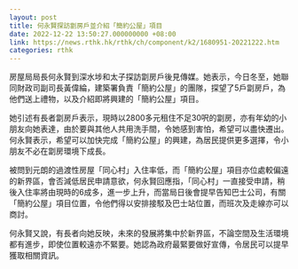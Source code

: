 ```yaml
---
layout: post
title: 何永賢探訪劏房戶並介紹「簡約公屋」項目
date: 2022-12-22 13:50:27.000000000 +08:00
link: https://news.rthk.hk/rthk/ch/component/k2/1680951-20221222.htm
categories: rthk
---
```


房屋局局長何永賢到深水埗和太子探訪劏房戶後見傳媒。她表示，今日冬至，她聯同財政司副司長黃偉綸，建築署負責「簡約公屋」的團隊，探望了5戶劏房戶，為他們送上禮物，以及介紹即將興建的「簡約公屋」項目。

她引述有長者劏房戶表示，現時以2800多元租住不足30呎的劏房，亦有年幼的小朋友向她表達，由於要與其他人共用洗手間，令她感到害怕，希望可以盡快遷出。何永賢表示，希望可以加快完成「簡約公屋」的興建，為居民提供更多選擇，令小朋友不必在劏房環境下成長。

被問到元朗的過渡性房屋「同心村」入住率低，而「簡約公屋」項目亦位處較偏遠的新界區，會否減低居民申請意欲，何永賢回應指，「同心村」一直接受申請，稍後入住率將由現時的6成多，進一步上升，而當局日後會提早告知巴士公司，有關「簡約公屋」項目位置，令他們得以安排接駁及巴士站位置，而班次及走線亦可以商討。

何永賢又說，有長者向她反映，未來的發展將集中於新界區，不論空間及生活環境都有進步，即使位置較遠亦不緊要。她認為政府最緊要做好宣傳，令居民可以提早獲取相關資訊。
